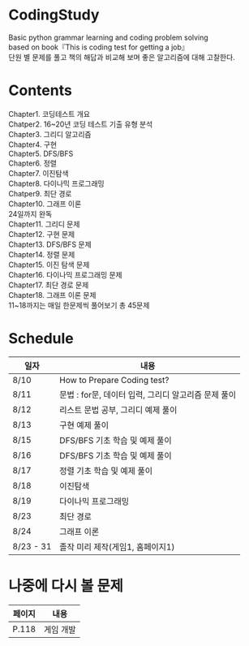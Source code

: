 # CodingStudy
Basic python grammar learning and coding problem solving  
based on book『This is coding test for getting a job』  
단원 별 문제를 풀고 책의 해답과 비교해 보며 좋은 알고리즘에 대해 고찰한다.

# Contents
Chapter1. 코딩테스트 개요  
Chatper2. 16~20년 코딩 테스트 기출 유형 분석  
Chapter3. 그리디 알고리즘  
Chapter4. 구현  
Chapter5. DFS/BFS  
Chapter6. 정렬  
Chapter7. 이진탐색  
Chapter8. 다이나믹 프로그래밍  
Chatper9. 최단 경로  
Chapter10. 그래프 이론   
24일까지 완독  
Chapter11. 그리디 문제  
Chapter12. 구현 문제  
Chapter13. DFS/BFS 문제  
Chapter14. 정렬 문제  
Chapter15. 이진 탐색 문제  
Chapter16. 다이나믹 프로그래밍 문제  
Chapter17. 최단 경로 문제  
Chapter18. 그래프 이론 문제  
11~18까지는 매일 한문제씩 풀어보기 총 45문제

# Schedule
|일자|내용|
|---|---|
|8/10| How to Prepare Coding test?|
|8/11| 문법 : for문, 데이터 입력, 그리디 알고리즘 문제 풀이 |
|8/12| 리스트 문법 공부, 그리디 예제 풀이|
|8/13| 구현 예제 풀이|
|8/15| DFS/BFS 기초 학습 및 예제 풀이|
|8/16| DFS/BFS 기초 학습 및 예제 풀이|  
|8/17| 정렬 기초 학습 및 예제 풀이|
|8/18| 이진탐색|
|8/19| 다이나믹 프로그래밍|
|8/23| 최단 경로|
|8/24| 그래프 이론|
|8/23 - 31| 졸작 미리 제작(게임1, 홈페이지1) |

# 나중에 다시 볼 문제
|페이지|내용|
|---|---|
|P.118| 게임 개발|
